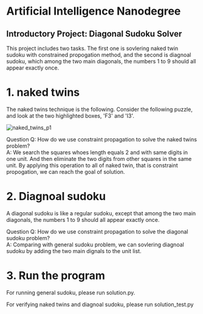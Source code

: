 # Artificial Intelligence Nanodegree
## Introductory Project: Diagonal Sudoku Solver
This project includes two tasks. The first one is sovlering naked twin sudoku with constrained propogation method, and the second is diagnoal sudoku, which among the two main diagonals, the numbers 1 to 9 should all appear exactly once.

# 1. naked twins
The naked twins technique is the following. Consider the following puzzle, and look at the two highlighted boxes, 'F3' and 'I3'.

![naked_twins_p1](https://github.com/daniellu123/aind_Sudoku/tree/daniellu123-patch-1/images/sudoku-board-bare.jpg)

Question
Q: How do we use constraint propagation to solve the naked twins problem?  
A: We search the squares whoes length equals 2 and with same digits in one unit. And then eliminate the two digits from other squares in the same unit. By applying this operation to all of naked twin, that is constraint propogation, we can reach the goal of solution.

# 2. Diagnoal sudoku
A diagonal sudoku is like a regular sudoku, except that among the two main diagonals, the numbers 1 to 9 should all appear exactly once.

Question
Q: How do we use constraint propagation to solve the diagonal sudoku problem?  
A: Comparing with general sudoku problem, we can sovlering diagnoal sudoku by adding the two main dignals to the unit list. 

# 3. Run the program
For running general sudoku, please run solution.py.

For verifying naked twins and diagnoal sudoku, please run solution_test.py

